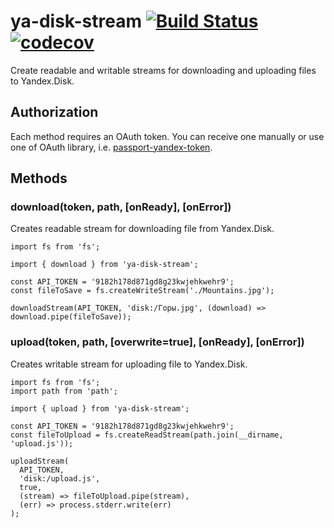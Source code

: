 # ya-disk-stream [![Build Status](https://travis-ci.org/RomiC/ya-disk-stream.svg?branch=master)](https://travis-ci.org/RomiC/ya-disk-stream) [![codecov](https://codecov.io/gh/RomiC/ya-disk-stream/branch/master/graph/badge.svg)](https://codecov.io/gh/RomiC/ya-disk-stream)

Create readable and writable streams for downloading and uploading files to Yandex.Disk.

## Authorization

Each method requires an OAuth token. You can receive one manually or use one of OAuth library, i.e. [passport-yandex-token](https://github.com/ghaiklor/passport-yandex-token).

## Methods

### download(token, path, [onReady], [onError])

Creates readable stream for downloading file from Yandex.Disk.

```
import fs from 'fs';

import { download } from 'ya-disk-stream';

const API_TOKEN = '9182h178d871gd8g23kwjehkwehr9';
const fileToSave = fs.createWriteStream('./Mountains.jpg');

downloadStream(API_TOKEN, 'disk:/Горы.jpg', (download) => download.pipe(fileToSave));
```

### upload(token, path, [overwrite=true], [onReady], [onError])

Creates writable stream for uploading file to Yandex.Disk.

```
import fs from 'fs';
import path from 'path';

import { upload } from 'ya-disk-stream';

const API_TOKEN = '9182h178d871gd8g23kwjehkwehr9';
const fileToUpload = fs.createReadStream(path.join(__dirname, 'upload.js'));

uploadStream(
  API_TOKEN,
  'disk:/upload.js',
  true,
  (stream) => fileToUpload.pipe(stream),
  (err) => process.stderr.write(err)
);
```